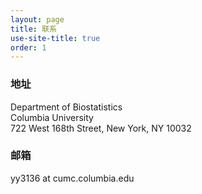 ```yaml
---
layout: page
title: 联系
use-site-title: true
order: 1
---
```


### 地址

Department of Biostatistics\
Columbia University\
722 West 168th Street, New York, NY 10032

### 邮箱

yy3136 at cumc.columbia.edu
